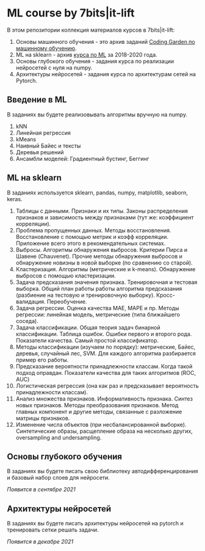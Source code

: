 # ML course by 7bits|it-lift

В этом репозитории коллекция материалов курсов в 7bits|it-lift:

1. Основы машинного обучения - это архив заданий [Coding Garden по машинному обучению](https://coding-garden.itlft.ru/).
2. ML на sklearn - архив [курса по ML](https://courses.itlft.ru/data-science) за 2018-2020 года.
3. Основы глубокого обучения - задания курса по реализации нейросетей с нуля на numpy.
4. Архитектуры нейросетей - задания курса по архитектурам сетей на Pytorch.

## Введение в ML

В заданиях вы будете реализовывать алгоритмы вручную на numpy.

1. kNN
2. Линейная регрессия
3. kMeans
4. Наивный Байес и тексты
5. Деревья решений
6. Ансамбли моделей: Градиентный бустинг, Беггинг

## ML на sklearn

В заданиях используется sklearn, pandas, numpy, matplotlib, seaborn, keras.

1. Таблицы с данными. Признаки и их типы. Законы распределения признаков и зависимость между признаками (тут же: коэффициент корреляции).
2. Проблема пропущенных данных. Методы восстановления. Восстановление с помощью метрик и коэфф корреляции. Приложение всего этого в рекомендательных системах.
3. Выбросы. Алгоритмы обнаружения выбросов. Критерии Пирса и Шавене (Chauvenet). Прочие методы обнаружения выбросов и обнаружение новизны в новой выборке (по сравнению со старой).
4. Кластеризация. Алгоритмы (метрические и k-means). Обнаружение выбросов с помощью кластеризации. 
5. Задача предсказания значения признака. Тренировочная и тестовая выборка. Общий план работы работы алгоритма предсказания (разбиение на тестовую и тренировочную выборку). Кросс-валидация. Переобучение.
6. Задача регрессии. Оценка качества МАЕ, МАРЕ и пр. Методы регрессии: линейная модель, метрические (типа ближайшего соседа).
7. Задача классификации. Общая теория задач бинарной классификации. Таблица ошибок. Ошибки первого и второго рода. Показатели качества. Самый простой классификатор.
8. Методы классификации (изучаем по порядку): метрические, Байес, деревья, случайный лес, SVM. Для каждого алгоритма разбирается пример его работы.
9. Предсказание вероятности принадлежности классам. Когда такой подход оправдан. Показатели качества для таких алгоритмов (ROC, AUC)
10. Логистическая регрессия (она как раз и предсказывает вероятность принадлежности классам).
11. Анализ множества признаков. Информативность признака. Синтез новых признаков. Методы преобразования признаков. Метод главных компонент и другие методы, связанные с разложение матрицы признаков.
12. Изменение числа объектов (при несбалансированной выборке). Синтетические образы, расщепление образа на несколько других, oversampling and undersampling.

## Основы глубокого обучения

В заданиях вы будете писать свою библиотеку автодифференцирования и базовый набор слоев для нейросети.

_Появится в сентябре 2021_

## Архитектуры нейросетей

В заданиях вы будете писать архитектуры нейросетей на pytorch и тренировать сетки решать задачи.

_Появится в декабре 2021_
